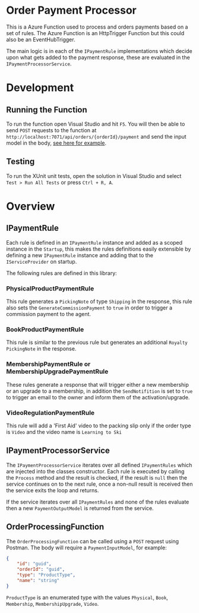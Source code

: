 # Order Payment Processor

This is a Azure Function used to process and orders payments based on a set of rules. The Azure Function is an HttpTrigger Function but this could also be an EventHubTrigger.

The main logic is in each of the `IPaymentRule` implementations which decide upon what gets added to the payment response, these are evaluated in the `IPaymentProcessorService`.

# Development

## Running the Function

To run the function open Visual Studio and hit `F5`. You will then be able to send `POST` requests to the function at `http://localhost:7071/api/orders/{orderId}/payment` and send the input model in the body, [see here for example](#orderprocessingfunction).

## Testing

To run the XUnit unit tests, open the solution in Visual Studio and select `Test > Run All Tests` or press `Ctrl + R, A`.

# Overview

## IPaymentRule

Each rule is defined in an `IPaymentRule` instance and added as a scoped instance in the `Startup`, this makes the rules definitions easily extensible by defining a new `IPaymentRule` instance and adding that to the `IServiceProvider` on startup. 

The following rules are defined in this library:

### PhysicalProductPaymentRule

This rule generates a `PickingNote` of type `Shipping` in the response, this rule also sets the `GenerateCommissionPayment` to `true` in order to trigger a commission payment to the agent.

### BookProductPaymentRule

This rule is similar to the previous rule but  generates an additional `Royalty` `PickingNote` in the response.

### MembershipPaymentRule or MembershipUpgradePaymentRule

These rules generate a response that will trigger either a new membership or an upgrade to a membership, in addition the `SendNotifition` is set to `true` to trigger an email to the owner and inform them of the activation/upgrade.

### VideoRegulationPaymentRule

This rule will add a 'First Aid' video to the packing slip only if the order type is `Video` and the video name is `Learning to Ski`

## IPaymentProcessorService

The `IPaymentProcessorService` iterates over all defined `IPaymentRules` which are injected into the classes constructor. Each rule is executed by calling the `Process` method and the result is checked, if the result is `null` then the service continues on to the next rule, once a non-null result is received then the service exits the loop and returns.

If the service iterates over all `IPaymentRules` and none of the rules evaluate then a new `PaymentOutputModel` is returned from the service.

## OrderProcessingFunction

The `OrderProcessingFunction` can be called using a `POST` request using Postman. The body will require a `PaymentInputModel`, for example:

```json
{
	"id": "guid",
	"orderId": "guid",
	"type": "ProductType",
	"name": "string"
}
```

`ProductType` is an enumerated type with the values `Physical`, `Book`, `Membership`, `MembershipUpgrade`, `Video`.
